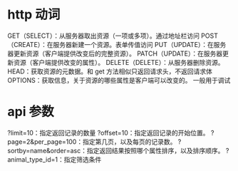 # http 动词

GET（SELECT）：从服务器取出资源（一项或多项）。通过地址栏访问
POST（CREATE）：在服务器新建一个资源。表单传值访问
PUT（UPDATE）：在服务器更新资源（客户端提供改变后的完整资源）。
PATCH（UPDATE）：在服务器更新资源（客户端提供改变的属性）。
DELETE（DELETE）：从服务器删除资源。
HEAD：获取资源的元数据。和 get 方法相似只返回请求头，不返回请求体
OPTIONS：获取信息，关于资源的哪些属性是客户端可以改变的。 一般用于调试

# api 参数

?limit=10：指定返回记录的数量
?offset=10：指定返回记录的开始位置。
?page=2&per_page=100：指定第几页，以及每页的记录数。
?sortby=name&order=asc：指定返回结果按照哪个属性排序，以及排序顺序。
?animal_type_id=1：指定筛选条件
